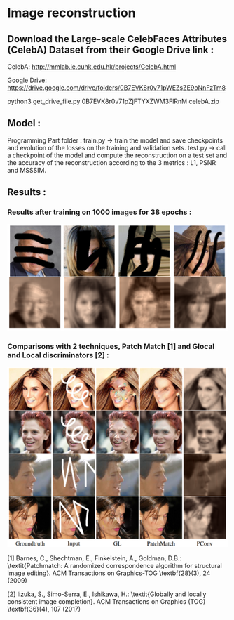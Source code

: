 # Image reconstruction

## Download the Large-scale CelebFaces Attributes (CelebA) Dataset from their Google Drive link :

CelebA: http://mmlab.ie.cuhk.edu.hk/projects/CelebA.html

Google Drive: https://drive.google.com/drive/folders/0B7EVK8r0v71pWEZsZE9oNnFzTm8

python3 get_drive_file.py 0B7EVK8r0v71pZjFTYXZWM3FlRnM celebA.zip

## Model :

Programming Part folder : 
train.py -> train the model and save checkpoints and evolution of the losses on the training and validation sets.
test.py -> call a checkpoint of the model and compute the reconstruction on a test set and the accuracy of the reconstruction according to the 3 metrics : L1, PSNR and MSSSIM.

## Results :

### Results after training on 1000 images for 38 epochs :
![picture alt](./results/results.PNG)

### Comparisons with 2 techniques, Patch Match [1] and Glocal and Local discriminators [2] : 
![picture alt](./results/comp.PNG)

[1] Barnes, C., Shechtman, E., Finkelstein, A., Goldman, D.B.: \textit{Patchmatch: A randomized correspondence algorithm for structural image editing}. ACM Transactions on Graphics-TOG \textbf{28}(3), 24 (2009)

[2] Iizuka, S., Simo-Serra, E., Ishikawa, H.: \textit{Globally and locally consistent image completion}. ACM Transactions on Graphics (TOG) \textbf{36}(4), 107 (2017)
